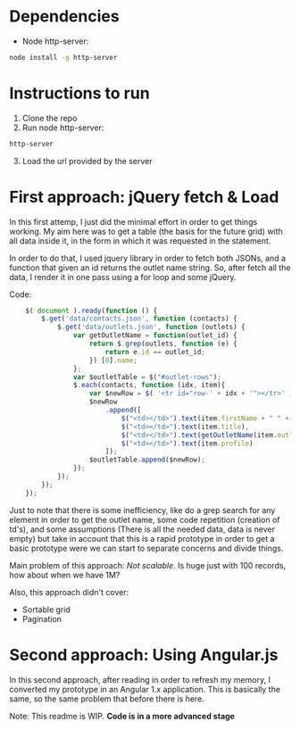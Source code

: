 # Dependencies
* Node http-server:
```bash
node install -g http-server
```

# Instructions to run

1. Clone the repo
2. Run node http-server:
```bash
http-server
```
3. Load the url provided by the server

# First approach: jQuery fetch & Load
In this first attemp, I just did the minimal effort in order to get things
working. My aim here was to get a table (the basis for the future grid) with
all data inside it, in the form in which it was requested in the statement.

In order to do that, I used jquery library in order to fetch both JSONs, and
a function that given an id returns the outlet name string.
So, after fetch all the data, I render it in one pass using a for loop and
some jQuery.

Code:

```javascript
    $( document ).ready(function () {
        $.get('data/contacts.json', function (contacts) {
            $.get('data/outlets.json', function (outlets) {
                var getOutletName = function(outlet_id) {
                    return $.grep(outlets, function (e) {
                        return e.id == outlet_id;
                    }) [0].name;
                };
                var $outletTable = $("#outlet-rows");
                $.each(contacts, function (idx, item){
                    var $newRow = $( '<tr id="row-' + idx + '"></tr>' );
                    $newRow
                        .append([
                            $("<td></td>").text(item.firstName + " " + item.lastName),
                            $("<td></td>").text(item.title),
                            $("<td></td>").text(getOutletName(item.outletId)),
                            $("<td></td>").text(item.profile)
                        ]);
                    $outletTable.append($newRow);
                });
            });
        });
    });
 ```

 Just to note that there is some inefficiency, like do a grep search for any
 element in order to get the outlet name, some code repetition (creation of td's),
 and some assumptions (There is all the needed data, data is never empty)
 but take in account that this is a rapid prototype in order to get a basic
 prototype were we can start to separate concerns and divide things.

 Main problem of this approach: *Not scalable*. Is huge just with 100 records, how about when we have 1M?

 Also, this approach didn't cover:

 * Sortable grid
 * Pagination

# Second approach: Using Angular.js

In this second approach, after reading in order to refresh my memory, I converted my prototype
in an Angular 1.x application. This is basically the same, so the same problem that before there
is here.

Note: This readme is WIP. **Code is in a more advanced stage**
